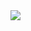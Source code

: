<img src='https://capsule-render.vercel.app/api?type=waving&height=300&color=0:3716db,100:080808&text=&section=header&reversal=false&textBg=false&fontColor=ffffff&animation=twinkling&stroke=ffffff&strokeWidth=-9'>

